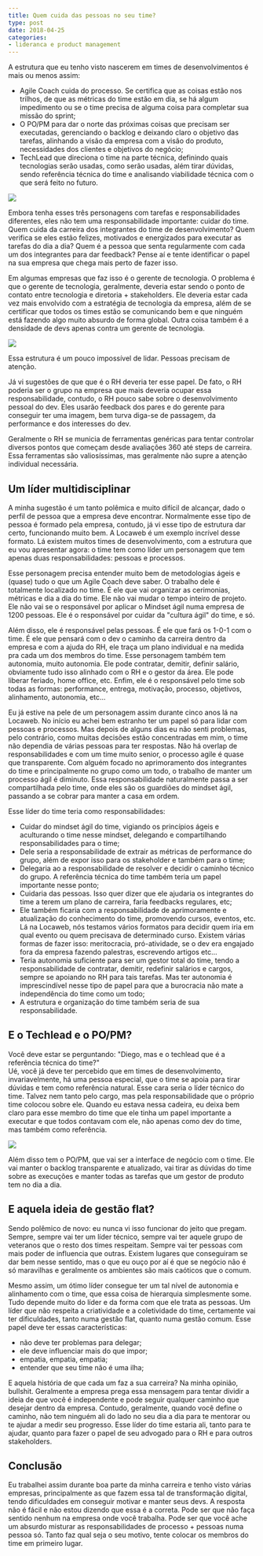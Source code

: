 ```yaml
---
title: Quem cuida das pessoas no seu time?
type: post
date: 2018-04-25
categories:
- lideranca e product management
---
```


A estrutura que eu tenho visto nascerem em times de desenvolvimentos é mais ou menos assim:

- Agile Coach cuida do processo. Se certifica que as coisas estão nos trilhos, de que as métricas do time estão em dia, se há algum impedimento ou se o time precisa de alguma coisa para completar sua missão do sprint;
- O PO/PM para dar o norte das próximas coisas que precisam ser executadas, gerenciando o backlog e deixando claro o objetivo das tarefas, alinhando a visão da empresa com a visão do produto, necessidades dos clientes e objetivos do negócio;
- TechLead que direciona o time na parte técnica, definindo quais tecnologias serão usadas, como serão usadas, além tirar dúvidas, sendo referência técnica do time e analisando viabilidade técnica com o que será feito no futuro.

![](https://i.imgur.com/tDJTK76.png)

Embora tenha esses três personagens com tarefas e responsabilidades diferentes, eles não tem uma responsabilidade importante: cuidar do time. Quem cuida da carreira dos integrantes do time de desenvolvimento? Quem verifica se eles estão felizes, motivados e energizados para executar as tarefas do dia a dia? Quem é a pessoa que senta regularmente com cada um dos integrantes para dar feedback?
Pense aí e tente identificar o papel na sua empresa que chega mais perto de fazer isso.

Em algumas empresas que faz isso é o gerente de tecnologia. O problema é que o gerente de tecnologia, geralmente, deveria estar sendo o ponto de contato entre tecnologia e diretoria + stakeholders. Ele deveria estar cada vez mais envolvido com a estratégia de tecnologia da empresa, além de se certificar que todos os times estão se comunicando bem e que ninguém está fazendo algo muito absurdo de forma global. Outra coisa também é a densidade de devs apenas contra um gerente de tecnologia.

![](https://i.imgur.com/VZCjmVu.png)

Essa estrutura é um pouco impossível de lidar. Pessoas precisam de atenção. 

Já vi sugestões de que que é o RH deveria ter esse papel. De fato, o RH poderia ser o grupo na empresa que mais deveria ocupar essa responsabilidade, contudo, o RH pouco sabe sobre o desenvolvimento pessoal do dev. Eles usarão feedback dos pares e do gerente para conseguir ter uma imagem, bem turva diga-se de passagem, da performance e dos interesses do dev.

Geralmente o RH se municia de ferramentas genéricas para tentar controlar diversos pontos que começam desde avaliações 360 até steps de carreira. Essa ferramentas são valiosíssimas, mas geralmente não supre a atenção individual necessária.

## Um líder multidisciplinar

A minha sugestão é um tanto polêmica e muito difícil de alcançar, dado o perfil de pessoa que a empresa deve encontrar. Normalmente esse tipo de pessoa é formado pela empresa, contudo, já vi esse tipo de estrutura dar certo, funcionando muito bem. A Locaweb é um exemplo incrível desse formato. Lá existem muitos times de desenvolvimento, com a estrutura que eu vou apresentar agora: o time tem como líder um personagem que tem apenas duas responsabilidades: pessoas e processos.

Esse personagem precisa entender muito bem de metodologias ágeis e (quase) tudo o que um Agile Coach deve saber. O trabalho dele é totalmente localizado no time. É ele que vai organizar as cerimonias, métricas e dia a dia do time. Ele não vai mudar o tempo inteiro de projeto. Ele não vai se o responsável por aplicar o Mindset ágil numa empresa de 1200 pessoas. Ele é o responsável por cuidar da "cultura ágil" do time, e só.

Além disso, ele é responsável pelas pessoas. É ele que fará os 1-0-1 com o time. É ele que pensará com o dev o caminho da carreira dentro da empresa e com a ajuda do RH, ele traça um plano individual e na medida pra cada um dos membros do time. Esse personagem também tem autonomia, muito autonomia. Ele pode contratar, demitir, definir salário, obviamente tudo isso alinhado com o RH e o gestor da área. Ele pode liberar feriado, home office, etc. Enfim, ele é o responsável pelo time sob todas as formas: performance, entrega, motivação, processo, objetivos, alinhamento, autonomia, etc...

Eu já estive na pele de um personagem assim durante cinco anos lá na Locaweb. No início eu achei bem estranho ter um papel só para lidar com pessoas e processos. Mas depois de alguns dias eu não senti problemas, pelo contrário, como muitas decisões estão concentradas em mim, o time não dependia de várias pessoas para ter respostas. Não há overlap de responsabilidades e com um time muito senior, o processo agile é quase que transparente. Com alguém focado no aprimoramento dos integrantes do time e principalmente no grupo como um todo, o trabalho de manter um processo ágil é diminuto. Essa responsabilidade naturalmente passa a ser compartilhada pelo time, onde eles são os guardiões do mindset ágil, passando a se cobrar para manter a casa em ordem.

Esse líder do time teria como responsabilidades:

- Cuidar do mindset ágil do time, vigiando os princípios ágeis e aculturando o time nesse mindset, delegando e compartilhando responsabilidades para o time;
- Dele seria a responsabilidade de extrair as métricas de performance do grupo, além de expor isso para os stakeholder e também para o time;
- Delegaria ao a responsabilidade de resolver e decidir o caminho técnico do grupo. A referência técnica do time também teria um papel importante nesse ponto;
- Cuidaria das pessoas. Isso quer dizer que ele ajudaria os integrantes do time a terem um plano de carreira, faria feedbacks regulares, etc;
- Ele também ficaria com a responsabilidade de aprimoramente e atualização do conhecimento do time, promovendo cursos, eventos, etc. Lá na Locaweb, nós testamos vários formatos para decidir quem iria em qual evento ou quem precisava de determinado curso. Existem várias formas de fazer isso: meritocracia, pró-atividade, se o dev era engajado fora da empresa fazendo palestras, escrevendo artigos etc... 
- Teria autonomia suficiente para ser um gestor total do time, tendo a responsabilidade de contratar, demitir, redefinir salários e cargos, sempre se apoiando no RH para tais tarefas. Mas ter autonomia é imprescindível nesse tipo de papel para que a burocracia não mate a independência do time como um todo;
- A estrutura e organização do time também seria de sua responsabilidade. 

## E o Techlead e o PO/PM?
Você deve estar se perguntando: "Diego, mas e o techlead que é a referência técnica do time?"  
Ué, você já deve ter percebido que em times de desenvolvimento, invariavelmente, há uma pessoa especial, que o time se apoia para tirar dúvidas e tem como referência natural. Esse cara seria o líder técnico do time. Talvez nem tanto pelo cargo, mas pela responsabilidade que o próprio time colocou sobre ele. Quando eu estava nessa cadeira, eu deixa bem claro para esse membro do time que ele tinha um papel importante a executar e que todos contavam com ele, não apenas como dev do time, mas também como referência.

![](https://i.imgur.com/Y9ZPm3Q.png)

Além disso tem o PO/PM, que vai ser a interface de negócio com o time. Ele vai manter o backlog transparente e atualizado, vai tirar as dúvidas do time sobre as execuções e manter todas as tarefas que um gestor de produto tem no dia a dia. 

## E aquela ideia de gestão flat?
  
Sendo polêmico de novo: eu nunca vi isso funcionar do jeito que pregam. Sempre, sempre vai ter um líder técnico, sempre vai ter aquele grupo de veteranos que o resto dos times respeitam. Sempre vai ter pessoas com mais poder de influencia que outras. Existem lugares que conseguiram se dar bem nesse sentido, mas o que eu ouço por aí é que se negócio não é só maravilhas e geralmente os ambientes são mais caóticos que o comum.

Mesmo assim, um ótimo líder consegue ter um tal nível de autonomia e alinhamento com o time, que essa coisa de hierarquia simplesmente some. Tudo depende muito do líder e da forma com que ele trata as pessoas. Um líder que não respeita a criatividade e a coletividade do time, certamente vai ter dificuldades, tanto numa gestão flat, quanto numa gestão comum. Esse papel deve ter essas características:

- não deve ter problemas para delegar;
- ele deve influenciar mais do que impor;
- empatia, empatia, empatia;
- entender que seu time não é uma ilha;
  
E aquela história de que cada um faz a sua carreira?
Na minha opinião, bullshit. Geralmente a empresa prega essa mensagem para tentar dividir a ideia de que você é independente e pode seguir qualquer caminho que desejar dentro da empresa. Contudo, geralmente, quando você define o caminho, não tem ninguém ali do lado no seu dia a dia para te mentorar ou te ajudar a medir seu progresso. Esse líder do time estaria ali, tanto para te ajudar, quanto para fazer o papel de seu advogado para o RH e para outros stakeholders.

## Conclusão

Eu trabalhei assim durante boa parte da minha carreira e tenho visto várias empresas, principalmente as que fazem essa tal de transformação digital, tendo dificuldades em conseguir motivar e manter seus devs. A resposta não é fácil e não estou dizendo que essa é a correta. Pode ser que não faça sentido nenhum na empresa onde você trabalha. Pode ser que você ache um absurdo misturar as responsabilidades de processo + pessoas numa pessoa só. Tanto faz qual seja o seu motivo, tente colocar os membros do time em primeiro lugar. 